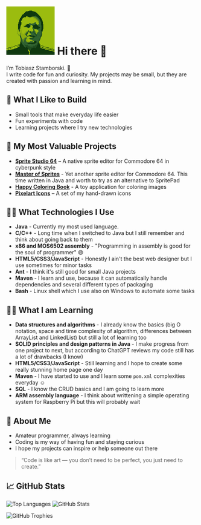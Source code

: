 # ![](avatar128.png) Hi there 👋

I’m Tobiasz Stamborski. 👋  
I write code for fun and curiosity. My projects may be small, but they are created with passion and learning in mind.  

## 🔧 What I Like to Build
- Small tools that make everyday life easier  
- Fun experiments with code  
- Learning projects where I try new technologies  

## 🌟 My Most Valuable Projects
- [**Sprite Studio 64**](https://github.com/tstamborski/sprite-studio-64) – A native sprite editor for Commodore 64 in cyberpunk style  
- [**Master of Sprites**](https://github.com/tstamborski/master-of-sprites) - Yet another sprite editor for Commodore 64. This time written in Java and worth to try as an alternative to SpritePad
- [**Happy Coloring Book**](https://github.com/tstamborski/happy-coloring-book) - A toy application for coloring images
- [**Pixelart Icons**](https://github.com/tstamborski/pixelart-icons) – A set of my hand-drawn icons  

## 🧑‍💻 What Technologies I Use
- **Java** - Currently my most used language.
- **C/C++** - Long time when I switched to Java but I still remember and think about going back to them
- **x86 and MOS6502 assembly** - "Programming in assembly is good for the soul of programmer" 😄
- **HTML5/CSS3/JavaScript** - Honestly I ain't the best web designer but I use sometimes for minor tasks
- **Ant** - I think it's still good for small Java projects
- **Maven** - I learn and use, because it can automatically handle dependencies and several different types of packaging
- **Bash** - Linux shell which I use also on Windows to automate some tasks

## 🧑‍🎓 What I am Learning
- **Data structures and algorithms** - I already know the basics (big O notation, space and time complexity of algorithm, differences between ArrayList and LinkedList) but still a lot of learning too
- **SOLID principles and design patterns in Java** - I make progress from one project to next, but according to ChatGPT reviews my code still has a lot of drawbacks (I know)
- **HTML5/CSS3/JavaScript** - Still learning and I hope to create some really stunning home page one day
- **Maven** - I have started to use and I learn some `pom.xml` complexities everyday ☺️
- **SQL** - I know the CRUD basics and I am going to learn more
- **ARM assembly language** - I think about writtening a simple operating system for Raspberry Pi but this will probably wait

## 🌱 About Me
- Amateur programmer, always learning  
- Coding is my way of having fun and staying curious  
- I hope my projects can inspire or help someone out there  

> “Code is like art — you don’t need to be perfect, you just need to create.”

## 📈 GitHub Stats

![Top Languages](https://github-readme-stats.vercel.app/api/top-langs?username=tstamborski&theme=radical)
![GitHub Stats](https://github-readme-stats.vercel.app/api?username=tstamborski&show_icons=true&theme=radical)

![GitHub Trophies](https://github-profile-trophy.vercel.app/?username=tstamborski&theme=radical&no-frame=true&margin-w=15)

